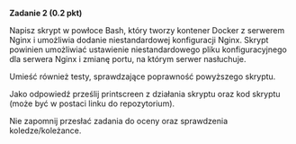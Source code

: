 **Zadanie 2 (0.2 pkt)**

Napisz skrypt w powłoce Bash, który tworzy kontener Docker z serwerem Nginx i umożliwia dodanie niestandardowej konfiguracji Nginx. Skrypt powinien umożliwiać ustawienie niestandardowego pliku konfiguracyjnego dla serwera Nginx i zmianę portu, na którym serwer nasłuchuje.

Umieść również testy, sprawdzające poprawność powyższego skryptu.

Jako odpowiedź prześlij printscreen z działania skryptu oraz kod skryptu (może być w postaci linku do repozytorium).

Nie zapomnij przesłać zadania do oceny oraz sprawdzenia koledze/koleżance.
